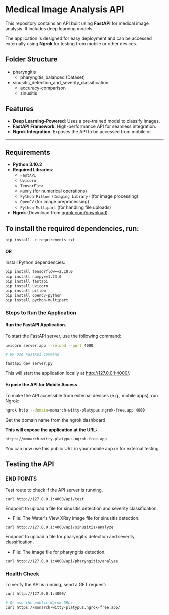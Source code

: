 # Medical Image Analysis API

This repository contains an API built using **FastAPI** for medical image analysis. It includes deep learning models.

The application is designed for easy deployment and can be accessed externally using **Ngrok** for testing from mobile or other devices.

## Folder Structure

- pharyngitis
   - pharyngitis_balanced (Dataset)
- sinusitis_detection_and_severity_classification
   - accuracy-comparison
   - sinusitis

## Features

- **Deep Learning-Powered**: Uses a pre-trained model to classify images.
- **FastAPI Framework**: High-performance API for seamless integration.
- **Ngrok Integration**: Exposes the API to be accessed from mobile or 

---
 
## Requirements

- **Python 3.10.2**
- **Required Libraries**: 
  - `FastAPI`
  - `Uvicorn`
  - `TensorFlow`
  - `NumPy` (for numerical operations)
  - `Python Pillow (Imaging Library)` (for image processing)
  - `OpenCV` (for image preprocessing)
  - `Python-Multipart` (for handling file uploads)
- **Ngrok** (Download from [ngrok.com/download](https://ngrok.com/download)).


## To install the required dependencies, run:

```bash
pip install -r requirements.txt
```
#### OR
Install Python dependencies:
```bash
pip install tensorflow==2.10.0
pip install numpy==1.23.0
pip install fastapi
pip install uvicorn
pip install pillow
pip install opencv-python
pip install python-multipart
```
### Steps to Run the Application
#### Run the FastAPI Application.

To start the FastAPI server, use the following command:
```bash
uvicorn server:app --reload --port 4000

# OR Use FastApi command

fastapi dev server.py
```
This will start the application locally at http://127.0.0.1:4000/.

#### Expose the API for Mobile Access
To make the API accessible from external devices (e.g., mobile apps), run Ngrok:
```bash
ngrok http --domain=monarch-witty-platypus.ngrok-free.app 4000
```
Get the domain name from the ngrok dashboard

**This will expose the application at the URL:**
```bash
https://monarch-witty-platypus.ngrok-free.app
```
You can now use this public URL in your mobile app or for external testing.

## Testing the API
### END POINTS 
Test route to check if the API server is running.
```
curl http://127.0.0.1:4000/api/test
```
Endpoint to upload a file for sinusitis detection and severity classification.
   - File: The Water's View XRay image file for sinusitis detection.
```
curl http://127.0.0.1:4000/api/sinusitis/analyze
```
Endpoint to upload a file for pharyngitis detection and severity classification.

   - File: The image file for pharyngitis detection.
```
curl http://127.0.0.1:4000/api/pharyngitis/analyze
```

### Health Check
To verify the API is running, send a GET request:
```bash
curl http://127.0.0.1:4000/

# Or use the public Ngrok URL:
curl https://monarch-witty-platypus.ngrok-free.app/
```
